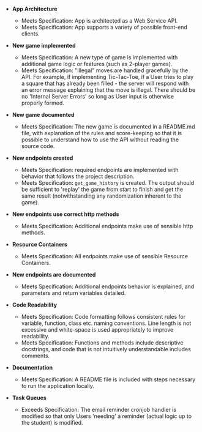 - **App Architecture**
    - Meets Specification: App is architected as a Web Service API.
    - Meets Specification: App supports a variety of possible front-end clients.

- **New game implemented**
    - Meets Specification: A new type of game is implemented with additional
    game logic or features (such as 2-player games).
    - Meets Specification: "Illegal" moves are handled gracefully by the API. For
    example, if implementing Tic-Tac-Toe, if a User tries to play a square that 
    has already been filled - the server will respond with an error message
    explaining that the move is illegal. There should be no 'Internal Server
    Errors' so long as User input is otherwise properly formed.
    
- **New game documented**
    - Meets Specification: The new game is documented in a README.md file, with
    explanation of the rules and score-keeping so that it is possible to
    understand how to use the API without reading the source code.
    
- **New endpoints created**
    - Meets Specification: required endpoints are implemented with behavior that
    follows the project description.
    - Meets Specification: `get_game_history` is created. The output should be
    sufficient to 'replay' the game from start to finish and get the same result
    (notwithstanding any randomization inherent to the game).
    
- **New endpoints use correct http methods**
    - Meets Specification: Additional endpoints make use of sensible http methods.
    
- **Resource Containers**
    - Meets Specification: All endpoints make use of sensible Resource Containers.

- **New endpoints are documented**
    - Meets Specification: Additional endpoints behavior is explained, and
    parameters and return variables detailed.

- **Code Readability**
    - Meets Specification: Code formatting follows consistent rules for variable,
    function, class etc. naming conventions. Line length is not excessive and
    white-space is used appropriately to improve readability.
    - Meets Specification: Functions and methods include descriptive docstrings,
    and code that is not intuitively understandable includes comments.
     
- **Documentation**
    - Meets Specification: A README file is included with steps necessary to run
    the application locally.
    
- **Task Queues**
    - Exceeds Specification: The email reminder cronjob handler is modified so 
    that only Users 'needing' a reminder (actual logic up to the student) is
    modified.
    